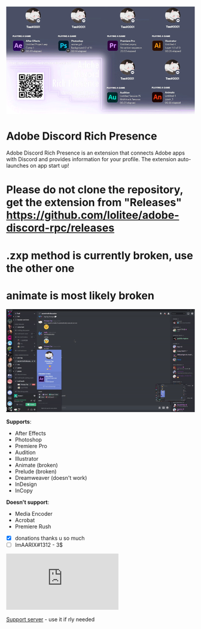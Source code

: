 ![](demo/demo.gif)
# Adobe Discord Rich Presence

Adobe Discord Rich Presence is an extension that connects Adobe apps with Discord and provides information for your profile. The extension auto-launches on app start up!

# Please do not clone the repository, get the extension from "Releases" https://github.com/lolitee/adobe-discord-rpc/releases
# .zxp method is currently broken, use the other one
# animate is most likely broken

![](demo/preview.gif)

**Supports**:
- After Effects
- Photoshop
- Premiere Pro
- Audition
- Illustrator
- Animate (broken)
- Prelude (broken)
- Dreamweaver (doesn't work)
- InDesign
- InCopy

**Doesn't support**:
- Media Encoder
- Acrobat
- Premiere Rush

- [x] donations thanks u so much
- [ ] ImAARIX#1312 - 3$

![Installation guide](https://github.com/lolitee/adobe-discord-rpc/blob/master/GUIDE.md)

[Support server](https://discord.gg/RGtxbuFtzb) - use it if rly needed
